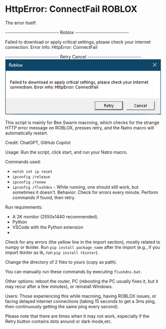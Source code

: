 # HttpError: ConnectFail ROBLOX
The error itself:

--------------------------- Roblox ---------------------------

Failed to download or apply critical settings, please check your internet connection. Error info: HttpError: ConnectFail

--------------------------- Retry Cancel ---------------------------
![ERROR](https://github.com/wikiepeidia/ROBLOX-HttpError-ConnectFail/blob/main/screenshot_1721565764.png)

This script is mainly for Bee Swarm macroing, which checks for the strange HTTP error message on ROBLOX, presses retry, and the Natro macro will automatically restart. 


Credit: ChatGPT, GitHub Copilot

Usage: Run the script, click start, and run your Natro macro.

Commands used:
- `netsh int ip reset`
- `ipconfig /release`
- `ipconfig /renew`
- `ipconfig /flushdns` - While running, one should still work, but sometimes it doesn't.
Behavior: Check for errors every minute. Perform commands if found, then retry.

Run requirements:
- A 2K monitor (2550x1440 recommended).
- Python
- VSCode with the Python extension
- 
Check for any errors (the yellow line in the import section), mostly related to numpy or tkinter. Run `pip install package_name` after the import (e.g., if you import tkinter as tk, run `pip install tkinter`).

Change the directory of 2 files to yours (copy as path).

You can manually run these commands by executing `flushdns.bat`.

Other options: reboot the router, PC (rebooting the PC usually fixes it, but it may recur after a few minutes), or reinstall Windows.

Users: Those experiencing this while macroing, having ROBLOX issues, or facing delayed internet connections (taking 15 seconds to get a 3ms ping, then continuously getting the same ping every second).

Please note that there are times when it may not work, especially if the Retry button contains dots around or dark mode,etc. 
